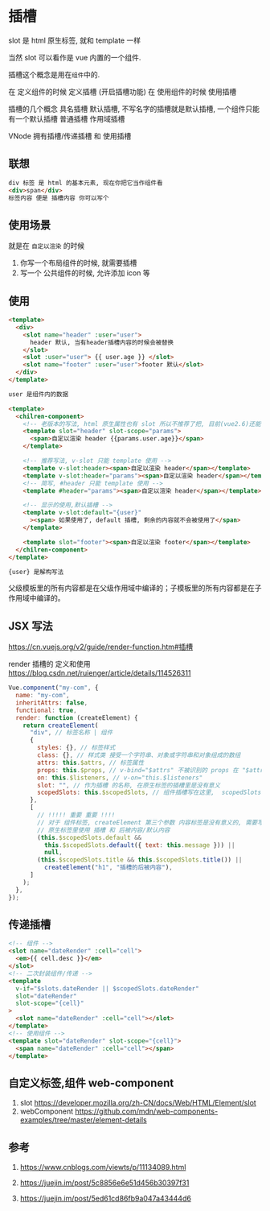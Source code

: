 # 插槽

slot 是 html 原生标签, 就和 template 一样

当然 slot 可以看作是 vue 内置的一个组件.

插槽这个概念是用在`组件`中的.

在 定义组件的时候 定义插槽 (开启插槽功能)
在 使用组件的时候 使用插槽

插槽的几个概念
具名插槽 默认插槽, 不写名字的插槽就是默认插槽, 一个组件只能有一个默认插槽
普通插槽 作用域插槽

VNode 拥有插槽/传递插槽 和 使用插槽

## 联想

```html
div 标签 是 html 的基本元素, 现在你把它当作组件看
<div>span</div>
标签内容 便是 插槽内容 你可以写个
```

## 使用场景

就是在 `自定以渲染` 的时候

1. 你写一个布局组件的时候, 就需要插槽
2. 写一个 公共组件的时候, 允许添加 icon 等

## 使用

```html chilren-component.vue
<template>
  <div>
    <slot name="header" :user="user">
      header 默认, 当有header插槽内容的时候会被替换
    </slot>
    <slot :user="user"> {{ user.age }} </slot>
    <slot name="footer" :user="user">footer 默认</slot>
  </div>
</template>

user 是组件内的数据
```

```html father-component.vue
<template>
  <chilren-component>
    <!-- 老版本的写法, html 原生属性也有 slot 所以不推荐了把, 目前(vue2.6)还能使用, 且 slot 可以用在 template 和其他标签 -->
    <template slot="header" slot-scope="params">
      <span>自定以渲染 header {{params.user.age}}</span>
    </template>

    <!-- 推荐写法, v-slot 只能 template 使用 -->
    <template v-slot:header><span>自定以渲染 header</span></template>
    <template v-slot:header="params"><span>自定以渲染 header</span></template>
    <!-- 简写, #header 只能 template 使用 -->
    <template #header="params"><span>自定以渲染 header</span></template>

    <!-- 显示的使用,默认插槽 -->
    <template v-slot:default="{user}"
      ><span> 如果使用了, default 插槽, 剩余的内容就不会被使用了</span>
    </template>

    <template slot="footer"><span>自定以渲染 footer</span></template>
  </chilren-component>
</template>

{user} 是解构写法
```

父级模板里的所有内容都是在父级作用域中编译的；子模板里的所有内容都是在子作用域中编译的。

## JSX 写法

https://cn.vuejs.org/v2/guide/render-function.htm#插槽

render 插槽的 定义和使用
https://blog.csdn.net/ruienger/article/details/114526311

```js
Vue.component("my-com", {
  name: "my-com",
  inheritAttrs: false,
  functional: true,
  render: function (createElement) {
    return createElement(
      "div", // 标签名称 | 组件
      {
        styles: {}, // 标签样式
        class: {}, // 样式类 接受一个字符串、对象或字符串和对象组成的数组
        attrs: this.$attrs, // 标签属性
        props: this.$props, // v-bind="$attrs" 不被识别的 props 在 "$attrs 里
        on: this.$listeners, // v-on="this.$listeners"
        slot: "", // 作为插槽 的名称, 在原生标签的插槽里是没有意义
        scopedSlots: this.$scopedSlots, // 组件插槽写在这里,  scopedSlots 在原生 标签上是没有意义的
      },
      [
        // !!!!! 重要 重要 !!!!
        // 对于 组件标签, createElement 第三个参数 内容标签是没有意义的, 需要写在 scopedSlots 里面
        // 原生标签里使用 插槽 和 后被内容/默认内容
        (this.$scopedSlots.default &&
          this.$scopedSlots.default({ text: this.message })) ||
          null,
        (this.$scopedSlots.title && this.$scopedSlots.title()) ||
          createElement("h1", "插槽的后被内容"),
      ]
    );
  },
});
```

## 传递插槽

```html
<!-- 组件 -->
<slot name="dateRender" :cell="cell">
  <em>{{ cell.desc }}</em>
</slot>
<!-- 二次封装组件/传递 -->
<template
  v-if="$slots.dateRender || $scopedSlots.dateRender"
  slot="dateRender"
  slot-scope="{cell}"
>
  <slot name="dateRender" :cell="cell"></slot>
</template>
<!-- 使用组件 -->
<template slot="dateRender" slot-scope="{cell}">
  <span name="dateRender" :cell="cell"></span>
</template>
```

## 自定义标签,组件 web-component

1. slot
   https://developer.mozilla.org/zh-CN/docs/Web/HTML/Element/slot
2. webComponent
   https://github.com/mdn/web-components-examples/tree/master/element-details

## 参考

1. https://www.cnblogs.com/viewts/p/11134089.html

2. https://juejin.im/post/5c8856e6e51d456b30397f31

3. https://juejin.im/post/5ed61cd86fb9a047a43444d6
